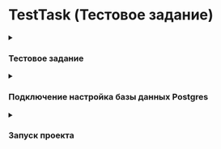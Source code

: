 # TestTask (Тестовое задание)
<details close>
    <summary>
        <h3>Тестовое задание</h3>
    </summary>
Разработать веб-сервис на базе Asp Net MVC, для имитации внесения платежей в 
банковские системы. Требуется реализовать все функции CRUD.

- [x] 1.1) Внесение данных выполнять посредством ajax запросов при нажатии на кнопку 
«Отправить». 
- [x] 1.2) Если поле «Валюта» не заполнено – кнопка «Отправить» должна быть 
неактивна.
- [x] 1.3) Предусмотреть валидацию текстового поля с валютой, как на стороне 
клиента, так и на стороне сервера.
- [x] 1.4) Перед отправкой требуется обязательно выбрать банк-получатель из выпадающего 
списка. 
- [x] 1.5) Список банков в выпадающем списке необходимо получать со стороны 
сервера, при входе на страницу. 
- [x] 1.6) Задать список банков требуется в виде перечисления enum.

- [x] 2.1) Результатам операции Create – является суммирование активов банка по логике, 
присущей каждому банку отдельно (см. пункт 3). Если в банке было 200 у.е., а при 
нажатии на «Отправить» было указано 100 у.е. – результатом будет их сумма, т.е. 300 y.e.  
- [x] 2.2) Операции update, delete и read требуется реализовать только в виде rest-api в этом же 
приложении. 
- [x] 2.3) Update –на входе указать – «Банк» и «сумму», которую требуется установить. Если в 
банке хранилось 400 y.e., а было передано 200 – результатом будет замена активов 
указанного банка на 200.
- [x] 2.4) Delete – указать название банка, при выполнении операции «обнулить» активы банка.
- [x] 2.5) Read – вывести список активов всех банков в виде json.

- [x] 3.1) Разрешается использовать любую базу данных (MySql, Postgres и т.д.)
- [x] 3.2) Данные в базе данных должны храниться в единственной таблице «banks_total» с 3 
полями: id (задать в виде GUID), bank (банк, сопоставимый с перечислением enum на 
стороне сервера), total (сумма активов).
- [x] 3.3) Запрещено использовать готовые ORM. Необходимо написать собственную обертку 
для запросов к базе данных в виде подключаемой .dll библиотеки.

- [x] 4.1) При внесении активов в банк – требуется, не прибегая к базе данных реализовать 
следующую логику.
- [x] 4.2) При внесении активов для первого банка – умножать сумму на 3. Т.е. было введено в 
поле «валюта» значение 100 – внесено будет 300.
- [x] 4.3) Для второго банка – вычитать 50%.
- [x] 4.4) Для третьего – добавлять 50% и вычитать 100, результатом этой операции должно быть 
неотрицательное число, т.е. если в итоге операции вышло число «-30» - необходимо 
привести его к нулю.
- [x] 4.5) Для всех остальных банков реализовать логику по умолчанию: вносить то число, 
которые было указано в поле «Валюта».
- [x] 4.6) Разделение логики реализовать, прибегнув к паттерну «Strategy».

- [x] 5.1) Написать Unit тест для данной логики. Расположения теста логики `\xUnitTest\Stratrgy\TotalContext.cs`
</details>

<details close>
    <summary>
        <h3>Подключение настройка базы данных Postgres</h3>
    </summary>

В файле `\Api\appsettings.json` добавляем строку подключения `ConnectionStrings -> DBConnection` для базы данных `Postgres`
```json
{
  "Logging": {
    "LogLevel": {
      "Default": "Information",
      "Microsoft.AspNetCore": "Warning"
    }
  },
  "AllowedHosts": "*",
  "ConnectionStrings": {
    "DBConnection": "Host=localhost;Port=5432;Database=TestTaskDB;Username=postgres;Password=123456"
  }
}
```
Поставте `Прокет для запуска` -> `Api`
Откройте `Консоль диспетчера пакетов`, и в консоли установите `Проект по умолчанию` -> `Infrastructure`, затем по очереди вводим две команды
```
PM> Add-Migration Initial_0 -Context ApplicationDbContext
PM> Update-Database -Context ApplicationDbContext
```
## Скриншот результата создание таблицы «banks_total» в базе «TestTaskDB»
![screenshot_0](https://github.com/DmitriyVasilenko/TestTask/assets/14292709/fb7f1758-42ef-4e45-a080-1e2c46e1566e)

</details>

<details close>
    <summary>
        <h3>Запуск проекта</h3>
    </summary>

Поставите `Проект для запуска` -> `Api` и `Web`
## Скриншот запущенного проекта Api
![screenshot_1](https://github.com/DmitriyVasilenko/TestTask/assets/14292709/7b874bc2-9c7c-451e-a25f-7b3a547288ee)
## Скриншот запущенного проекта Web
![screenshot_2](https://github.com/DmitriyVasilenko/TestTask/assets/14292709/225ae007-06d7-491a-b923-5761cd757e60)
## Скриншот модального окна в запущенном проекте Web
![screenshot_3](https://github.com/DmitriyVasilenko/TestTask/assets/14292709/21694da6-42fc-4ae8-bf35-480952f73616)
</details>
